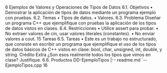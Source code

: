 6
Ejemplos de Valores y Operaciones
de Tipos de Datos
6.1. Objetivos
• Demostrar la aplicación de tipos de datos mediante un programa ejemplo con
pruebas.
6.2. Temas
• Tipos de datos.
• Valores.
6.3. Problema
Diseñar un programa C++ que ejemplifique con pruebas la aplicación de los tipos
de datos vistos en clases.
6.4. Restricciones
• Utilice assert para probar.
• No extraer valores de cin, usar valores literales (constantes).
• No enviar valores a cout.
15
Tareas
6.5. Tareas
• Este es un trabajo no estructurado, que consiste en escribir un programa que
ejemplifique el uso de los tipos de datos básicos de C++ vistos en clase: bool,
char, unsigned, int, double, y string.
Crédito Extra
¿Son esos realmente todos los tipos que vimos en clase?
Justifique.
6.6. Productos
DD-EjemploTipos
|-- readme.md
`-- EjemploTipos.cpp
16
